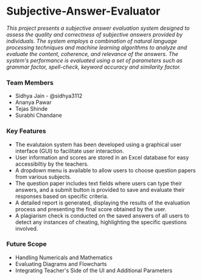 # Subjective-Answer-Evaluator

*This project presents a subjective answer evaluation system designed to assess the quality and correctness of subjective answers provided by individuals. The system employs a combination of natural language processing techniques and machine learning algorithms to analyze and evaluate the content, coherence, and relevance of the answers. The system's performance is evaluated using a set of parameters such as grammar factor, spell-check, keyword accuracy and similarity factor.*

### Team Members

* Sidhya Jain - @sidhya3112
* Ananya Pawar
* Tejas Shinde
* Surabhi Chandane
  
### Key Features

* The evalutaion system has been developed using a graphical user interface (GUI) to facilitate user interaction.
* User information and scores are stored in an Excel database for easy accessibiltiy by the teachers.
* A dropdown menu is available to allow users to choose question papers from various subjects.
* The question paper includes text fields where users can type their answers, and a submit button is provided to save and evaluate their responses based on specific criteria.
* A detailed report is generated, displaying the results of the evaluation process and presenting the final score obtained by the user.
* A plagiarism check is conducted on the saved answers of all users to detect any instances of cheating, highlighting the specific questions involved.

### Future Scope

* Handling Numericals and Mathematics
* Evaluating Diagrams and Flowcharts
* Integrating Teacher's Side of the UI and Additional Parameters
